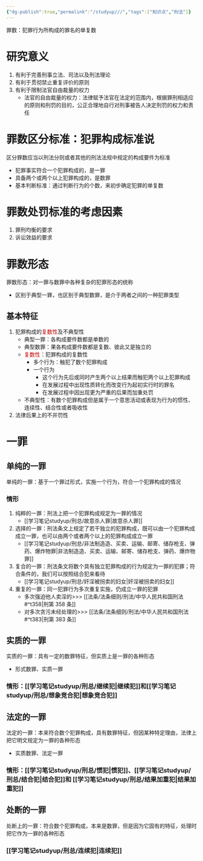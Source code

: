 ```yaml
---
{"dg-publish":true,"permalink":"/studyup///","tags":["知识点","刑法"]}
---
```


罪数：犯罪行为所构成的罪名的单复数
# 研究意义
1. 有利于完善刑事立法、司法以及刑法理论
2. 有利于贯彻禁止重复评价的原则
3. 有利于限制法官自由裁量的权力
	- 法官的自由裁量的权力：法律赋予法官在法定的范围内，根据罪刑相适应的原则和刑罚的目的，公正合理地自行对刑事被告人决定刑罚的权力和责任
# 罪数区分标准：犯罪构成标准说
区分罪数应当以刑法分则或者其他的刑法法规中规定的构成要件为标准
- 犯罪事实符合一个犯罪构成的，是一罪
- 具备两个或两个以上犯罪构成的，是数罪
- 基本判断标准：通过判断行为的个数，来初步确定犯罪的单复数
# 罪数处罚标准的考虑因素
1. 罪刑均衡的要求
2. 诉讼效益的要求
# 罪数形态
罪数形态：对一罪与数罪中各种复杂的犯罪形态的统称
- 区别于典型一罪，也区别于典型数罪，是介于两者之间的一种犯罪类型
## 基本特征
1. 犯罪构成的<font color="#c00000">复数性</font>及不典型性
	- 典型一罪：各构成要件数都是单数的
	- 典型数罪：果各构成要件数都是复数、彼此又是独立的
	- <font color="#c00000">复数性</font>：犯罪构成的复数性
		- 多个行为：触犯了数个犯罪构成
		- 一个行为
			- 这个行为先后或同时产生两个以上结果而触犯两个以上犯罪构成
			- 在发展过程中出现性质转化而改变行为起初实行时的罪名
			- 在发展过程中因出现更为严重的后果而加重处罚
	- 不典型性：有数个犯罪构成但是属于一个意思活动或表现为行为的惯性、连续性、结合性或者吸收性
2. 法律后果上的不并罚性
# 一罪
## 单纯的一罪
单纯的一罪：基于一个罪过形式，实施一个行为，符合一个犯罪构成的情况
### 情形
1. 纯粹的一罪：刑法上把一个犯罪构成规定为一罪的情况
	- [[学习笔记studyup/刑总/故意杀人罪\|故意杀人罪]]
2. 选择的一罪：刑法条文上规定了若干独立的犯罪构成，既可以由一个犯罪构成成立一罪，也可以由两个或者两个以上的犯罪构成成立一罪
	- [[学习笔记studyup/刑总/非法制造造、买卖、运输、邮寄、储存枪支、弹药、爆炸物罪\|非法制造造、买卖、运输、邮寄、储存枪支、弹药、爆炸物罪]]
3. 复合的一罪：刑法条文将数个具有独立犯罪构成的行为规定为一罪的犯罪；符合条件的，我们可以按照结合犯来看待
	- [[学习笔记studyup/刑总/奸淫被拐卖的妇女\|奸淫被拐卖的妇女]]
4. 重复的一罪：同一犯罪行为多次重复实施，仍成立一罪的犯罪
	- 多次强迫他人卖淫的>>> [[法条/法条细则/刑法/中华人民共和国刑法#^t358\|刑第 358 条]]
	- 对多次贪污未经处理的>>> [[法条/法条细则/刑法/中华人民共和国刑法#^t383\|刑第 383 条]]
## 实质的一罪
实质的一罪：具有一定的数罪特征，但实质上是一罪的各种形态
- 形式数罪、实质一罪
### 情形：[[学习笔记studyup/刑总/继续犯\|继续犯]]和[[学习笔记studyup/刑总/想象竞合犯\|想象竞合犯]]
## 法定的一罪
法定的一罪：本来符合数个犯罪构成，具有数罪特征，但因某种特定理由，法律上把它明文规定为一罪的各种形态
- 实质数罪、法定一罪
### 情形：[[学习笔记studyup/刑总/惯犯\|惯犯]]、[[学习笔记studyup/刑总/结合犯\|结合犯]]和 [[学习笔记studyup/刑总/结果加重犯\|结果加重犯]]
## 处断的一罪
处断上的一罪：符合数个犯罪构成，本来是数罪，但是因为它固有的特征，处理时把它作为一罪的各种形态
### [[学习笔记studyup/刑总/连续犯\|连续犯]]
